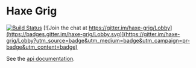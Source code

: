 # Haxe Grig

[![Build Status](https://travis-ci.org/osakared/grig.svg?branch=master)](https://travis-ci.org/osakared/grig)
[![Join the chat at https://gitter.im/haxe-grig/Lobby](https://badges.gitter.im/haxe-grig/Lobby.svg)](https://gitter.im/haxe-grig/Lobby?utm_source=badge&utm_medium=badge&utm_campaign=pr-badge&utm_content=badge)

See the [api documentation](/grig/api).